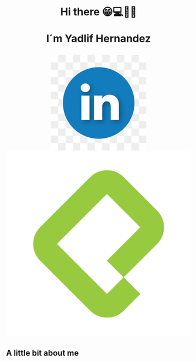 
<h1 align="center">Hi there 😁💻🧑‍💻
  
I´m Yadlif Hernandez </h1>
  
<p align="center">
  <a href="https:///www.linkedin.com/in/yadlifmhernandez-zapata///">
    <img src="logo_linkedin.jpg"  alt="Botón LinkedIn">
  </a>
  <a href="https://platzi.com/p/yadkomateo///">
    <img src="boton_platzi.png" alt="Botón Platzi">
  </a>
</p>

## A little bit about me
